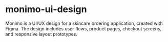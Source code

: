 # monimo-ui-design
Monimo is a UI/UX design for a skincare ordering application, created with Figma. The design includes user flows, product pages, checkout screens, and responsive layout prototypes.
